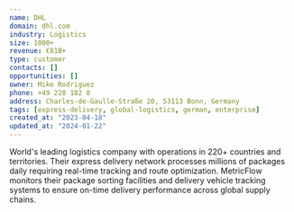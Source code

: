 ```yaml
---
name: DHL
domain: dhl.com
industry: Logistics
size: 1000+
revenue: €81B+
type: customer
contacts: []
opportunities: []
owner: Mike Rodriguez
phone: +49 228 182 0
address: Charles-de-Gaulle-Straße 20, 53113 Bonn, Germany
tags: [express-delivery, global-logistics, german, enterprise]
created_at: "2023-04-18"
updated_at: "2024-01-22"
---
```


World's leading logistics company with operations in 220+ countries and territories. Their express delivery network processes millions of packages daily requiring real-time tracking and route optimization. MetricFlow monitors their package sorting facilities and delivery vehicle tracking systems to ensure on-time delivery performance across global supply chains.